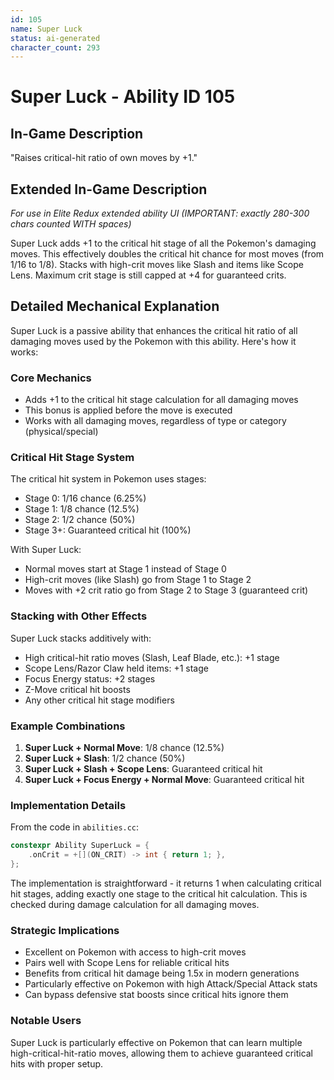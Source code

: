 ```yaml
---
id: 105
name: Super Luck
status: ai-generated
character_count: 293
---
```


# Super Luck - Ability ID 105

## In-Game Description
"Raises critical-hit ratio of own moves by +1."

## Extended In-Game Description
*For use in Elite Redux extended ability UI (IMPORTANT: exactly 280-300 chars counted WITH spaces)*

Super Luck adds +1 to the critical hit stage of all the Pokemon's damaging moves. This effectively doubles the critical hit chance for most moves (from 1/16 to 1/8). Stacks with high-crit moves like Slash and items like Scope Lens. Maximum crit stage is still capped at +4 for guaranteed crits.

## Detailed Mechanical Explanation

Super Luck is a passive ability that enhances the critical hit ratio of all damaging moves used by the Pokemon with this ability. Here's how it works:

### Core Mechanics
- Adds +1 to the critical hit stage calculation for all damaging moves
- This bonus is applied before the move is executed
- Works with all damaging moves, regardless of type or category (physical/special)

### Critical Hit Stage System
The critical hit system in Pokemon uses stages:
- Stage 0: 1/16 chance (6.25%)
- Stage 1: 1/8 chance (12.5%)
- Stage 2: 1/2 chance (50%)
- Stage 3+: Guaranteed critical hit (100%)

With Super Luck:
- Normal moves start at Stage 1 instead of Stage 0
- High-crit moves (like Slash) go from Stage 1 to Stage 2
- Moves with +2 crit ratio go from Stage 2 to Stage 3 (guaranteed crit)

### Stacking with Other Effects
Super Luck stacks additively with:
- High critical-hit ratio moves (Slash, Leaf Blade, etc.): +1 stage
- Scope Lens/Razor Claw held items: +1 stage
- Focus Energy status: +2 stages
- Z-Move critical hit boosts
- Any other critical hit stage modifiers

### Example Combinations
1. **Super Luck + Normal Move**: 1/8 chance (12.5%)
2. **Super Luck + Slash**: 1/2 chance (50%)
3. **Super Luck + Slash + Scope Lens**: Guaranteed critical hit
4. **Super Luck + Focus Energy + Normal Move**: Guaranteed critical hit

### Implementation Details
From the code in `abilities.cc`:
```c
constexpr Ability SuperLuck = {
    .onCrit = +[](ON_CRIT) -> int { return 1; },
};
```

The implementation is straightforward - it returns 1 when calculating critical hit stages, adding exactly one stage to the critical hit calculation. This is checked during damage calculation for all damaging moves.

### Strategic Implications
- Excellent on Pokemon with access to high-crit moves
- Pairs well with Scope Lens for reliable critical hits
- Benefits from critical hit damage being 1.5x in modern generations
- Particularly effective on Pokemon with high Attack/Special Attack stats
- Can bypass defensive stat boosts since critical hits ignore them

### Notable Users
Super Luck is particularly effective on Pokemon that can learn multiple high-critical-hit-ratio moves, allowing them to achieve guaranteed critical hits with proper setup.